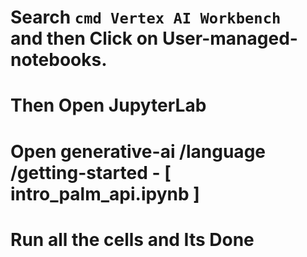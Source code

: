 # Search ```cmd Vertex AI Workbench ``` and then Click on User-managed-notebooks.
# Then Open JupyterLab

# Open generative-ai /language /getting-started - [ intro_palm_api.ipynb ]
# Run all the cells and Its Done
